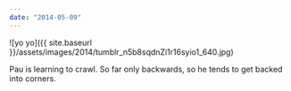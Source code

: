 ```yaml
---
date: "2014-05-09"
---
```


![yo yo]({{ site.baseurl }}/assets/images/2014/tumblr_n5b8sqdnZi1r16syio1_640.jpg)

Pau is learning to crawl. So far only backwards, so he tends to get backed into corners.
